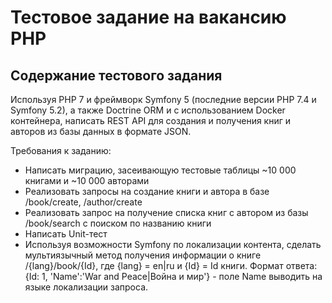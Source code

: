 # Тестовое задание на вакансию PHP

## Содержание тестового задания
Используя PHP 7 и фреймворк Symfony 5 (последние версии PHP 7.4 и Symfony 5.2), а также Doctrine ORM и с использованием Docker контейнера, написать REST API для создания и получения книг и авторов из базы данных в формате JSON. 

Требования к заданию:
- Написать миграцию, засеивающую тестовые таблицы ~10 000 книгами и ~10 000 авторами
- Реализовать запросы на создание книги и автора в базе /book/create, /author/create
- Реализовать запрос на получение списка книг с автором из базы /book/search c поиском по названию книги
- Написать Unit-тест
- Используя возможности Symfony по локализации контента, сделать мультиязычный метод получения информации о книге /{lang}/book/{Id}, где {lang} = en|ru и {Id} = Id книги. Формат ответа: {Id: 1, 'Name':'War and Peace|Война и мир'} - поле Name выводить на языке локализации запроса.